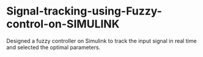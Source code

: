 # Signal-tracking-using-Fuzzy-control-on-SIMULINK
Designed a fuzzy controller on Simulink to track the input signal in real time and selected the optimal parameters.
